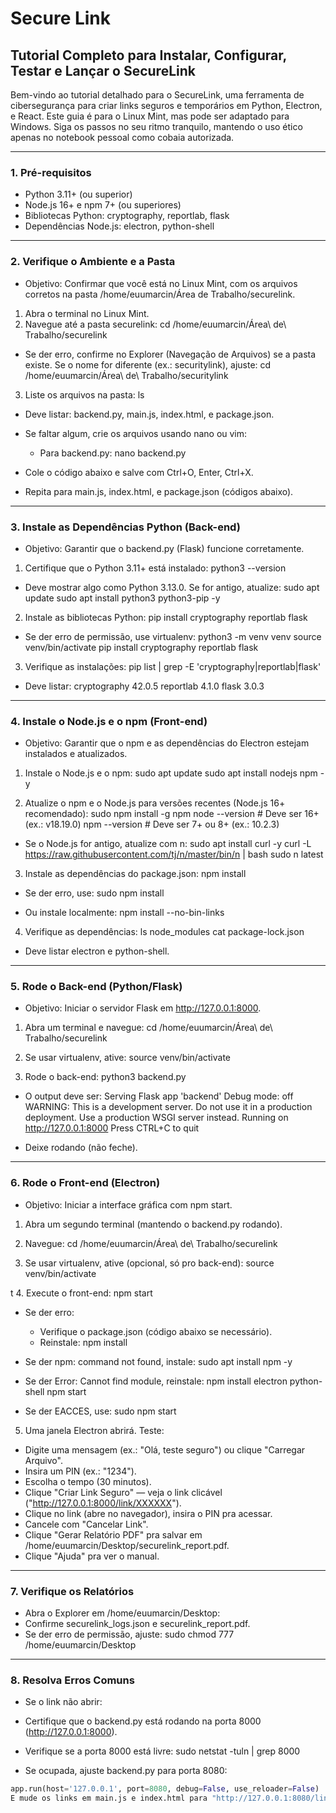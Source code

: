 
# Secure Link


## Tutorial Completo para Instalar, Configurar, Testar e Lançar o SecureLink


Bem-vindo ao tutorial detalhado para o SecureLink, uma ferramenta de cibersegurança para criar links seguros e temporários em Python, Electron, e React. Este guia é para o Linux Mint, mas pode ser adaptado para Windows. Siga os passos no seu ritmo tranquilo, mantendo o uso ético apenas no notebook pessoal como cobaia autorizada.

---

### 1. Pré-requisitos
- Python 3.11+ (ou superior)
- Node.js 16+ e npm 7+ (ou superiores)
- Bibliotecas Python: cryptography, reportlab, flask
- Dependências Node.js: electron, python-shell

---

### 2. Verifique o Ambiente e a Pasta
- Objetivo: Confirmar que você está no Linux Mint, com os arquivos corretos na pasta /home/euumarcin/Área de Trabalho/securelink.

1. Abra o terminal no Linux Mint.
2. Navegue até a pasta securelink:
cd /home/euumarcin/Área\ de\ Trabalho/securelink


- Se der erro, confirme no Explorer (Navegação de Arquivos) se a pasta existe. Se o nome for diferente (ex.: securitylink), ajuste:
cd /home/euumarcin/Área\ de\ Trabalho/securitylink

3. Liste os arquivos na pasta:
ls


- Deve listar: backend.py, main.js, index.html, e package.json.
- Se faltar algum, crie os arquivos usando nano ou vim:
  - Para backend.py:
nano backend.py

- Cole o código abaixo e salve com Ctrl+O, Enter, Ctrl+X.
- Repita para main.js, index.html, e package.json (códigos abaixo).

---

### 3. Instale as Dependências Python (Back-end)
- Objetivo: Garantir que o backend.py (Flask) funcione corretamente.

1. Certifique que o Python 3.11+ está instalado:
python3 --version


- Deve mostrar algo como Python 3.13.0. Se for antigo, atualize:
sudo apt update
sudo apt install python3 python3-pip -y


2. Instale as bibliotecas Python:
pip install cryptography reportlab flask


- Se der erro de permissão, use virtualenv:
python3 -m venv venv
source venv/bin/activate
pip install cryptography reportlab flask



3. Verifique as instalações:
pip list | grep -E 'cryptography|reportlab|flask'


- Deve listar:
cryptography   42.0.5
reportlab      4.1.0
flask          3.0.3


---

### 4. Instale o Node.js e o npm (Front-end)
- Objetivo: Garantir que o npm e as dependências do Electron estejam instalados e atualizados.

1. Instale o Node.js e o npm:
sudo apt update
sudo apt install nodejs npm -y


2. Atualize o npm e o Node.js para versões recentes (Node.js 16+ recomendado):
sudo npm install -g npm
node --version  # Deve ser 16+ (ex.: v18.19.0)
npm --version   # Deve ser 7+ ou 8+ (ex.: 10.2.3)


- Se o Node.js for antigo, atualize com n:
sudo apt install curl -y
curl -L https://raw.githubusercontent.com/tj/n/master/bin/n | bash
sudo n latest



3. Instale as dependências do package.json:
npm install


- Se der erro, use:
sudo npm install


- Ou instale localmente:
npm install --no-bin-links


4. Verifique as dependências:
ls node_modules
cat package-lock.json

- Deve listar electron e python-shell.

---

### 5. Rode o Back-end (Python/Flask)
- Objetivo: Iniciar o servidor Flask em http://127.0.0.1:8000.

1. Abra um terminal e navegue:
cd /home/euumarcin/Área\ de\ Trabalho/securelink


2. Se usar virtualenv, ative:
source venv/bin/activate



3. Rode o back-end:
python3 backend.py


- O output deve ser:
Serving Flask app 'backend'
Debug mode: off WARNING: This is a development server. Do not use it in a production deployment. Use a production WSGI server instead.
Running on http://127.0.0.1:8000 Press CTRL+C to quit

- Deixe rodando (não feche).

---

### 6. Rode o Front-end (Electron)
- Objetivo: Iniciar a interface gráfica com npm start.

1. Abra um segundo terminal (mantendo o backend.py rodando).
2. Navegue:
cd /home/euumarcin/Área\ de\ Trabalho/securelink


3. Se usar virtualenv, ative (opcional, só pro back-end):
source venv/bin/activate

t
4. Execute o front-end:
npm start


- Se der erro:
  - Verifique o package.json (código abaixo se necessário).
  - Reinstale:
npm install


- Se der npm: command not found, instale:
sudo apt install npm -y


- Se der Error: Cannot find module, reinstale:
npm install electron python-shell
npm start


- Se der EACCES, use:
sudo npm start



5. Uma janela Electron abrirá. Teste:
- Digite uma mensagem (ex.: "Olá, teste seguro") ou clique "Carregar Arquivo".
- Insira um PIN (ex.: "1234").
- Escolha o tempo (30 minutos).
- Clique "Criar Link Seguro" — veja o link clicável ("http://127.0.0.1:8000/link/XXXXXX").
- Clique no link (abre no navegador), insira o PIN pra acessar.
- Cancele com "Cancelar Link".
- Clique "Gerar Relatório PDF" pra salvar em /home/euumarcin/Desktop/securelink_report.pdf.
- Clique "Ajuda" pra ver o manual.

---

### 7. Verifique os Relatórios
- Abra o Explorer em /home/euumarcin/Desktop:
- Confirme securelink_logs.json e securelink_report.pdf.
- Se der erro de permissão, ajuste:
sudo chmod 777 /home/euumarcin/Desktop


---

### 8. Resolva Erros Comuns
- Se o link não abrir:
- Certifique que o backend.py está rodando na porta 8000 (http://127.0.0.1:8000).
- Verifique se a porta 8000 está livre:
sudo netstat -tuln | grep 8000


- Se ocupada, ajuste backend.py para porta 8080:
```python
app.run(host='127.0.0.1', port=8080, debug=False, use_reloader=False)
E mude os links em main.js e index.html para "http://127.0.0.1:8080/link/XXXXXX".

